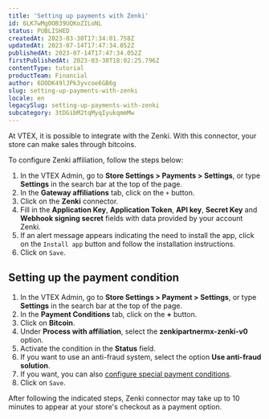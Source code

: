 ```yaml
---
title: 'Setting up payments with Zenki'
id: 6LK7wMg0OB39UQKoZILoNL
status: PUBLISHED
createdAt: 2023-03-30T17:34:01.758Z
updatedAt: 2023-07-14T17:47:34.052Z
publishedAt: 2023-07-14T17:47:34.052Z
firstPublishedAt: 2023-03-30T18:02:25.796Z
contentType: tutorial
productTeam: Financial
author: 6DODK49lJPk3yvcoe6GB6g
slug: setting-up-payments-with-zenki
locale: en
legacySlug: setting-up-payments-with-zenki
subcategory: 3tDGibM2tqMyqIyukqmmMw
---
```


At VTEX, it is possible to integrate with the Zenki. With this connector, your store can make sales through bitcoins.

To configure Zenki affiliation, follow the steps below:

1. In the VTEX Admin, go to __Store Settings > Payments > Settings__, or type __Settings__ in the search bar at the top of the page.
2. In the __Gateway affiliations__ tab, click on the `+` button.
3. Click on the __Zenki__ connector.
4. Fill in the __Application Key__, __Application Token__, __API key__, __Secret Key__ and __Webhook signing secret__ fields with data provided by your account Zenki.
5. If an alert message appears indicating the need to install the app, click on the `Install app` button and follow the installation instructions.
6. Click on `Save`.

## Setting up the payment condition

1. In the VTEX Admin, go to __Store Settings > Payment > Settings__, or type __Settings__ in the search bar at the top of the page.
2. In the __Payment Conditions__ tab, click on the __+__ button.
3. Click on __Bitcoin__.
4. Under __Process with affiliation__, select the __zenkipartnermx-zenki-v0__ option.
5. Activate the condition in the __Status__ field.
6. If you want to use an anti-fraud system, select the option __Use anti-fraud solution__.
7. If you want, you can also [configure special payment conditions](https://help.vtex.com/en/tutorial/condiciones-especiales--tutorials_456?&utm_source=autocomplete#).
8. Click on `Save`.

After following the indicated steps, Zenki connector may take up to 10 minutes to appear at your store's checkout as a payment option.
